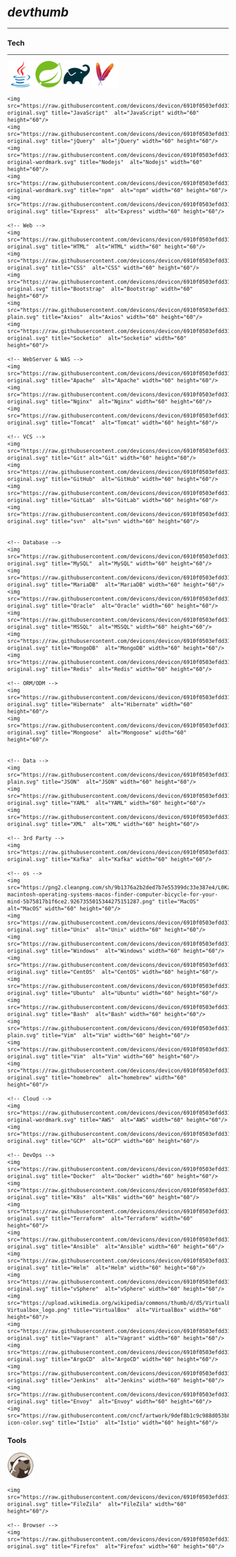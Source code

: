 
# ***devthumb***
---

### Tech
---
<div>
	<!-- Language & Framework -->
	<img src="https://raw.githubusercontent.com/devicons/devicon/6910f0503efdd315c8f9b858234310c06e04d9c0/icons/java/java-original.svg" title="Java"  alt="Java" width="60" height="60"/>
	<img src="https://raw.githubusercontent.com/devicons/devicon/6910f0503efdd315c8f9b858234310c06e04d9c0/icons/spring/spring-original.svg" title="Spring"  alt="Spring" width="60" height="60"/>
	<img src="https://raw.githubusercontent.com/devicons/devicon/6910f0503efdd315c8f9b858234310c06e04d9c0/icons/gradle/gradle-original.svg" title="Gradle"  alt="Gradle" width="60" height="60"/>
	<img src="https://raw.githubusercontent.com/devicons/devicon/6910f0503efdd315c8f9b858234310c06e04d9c0/icons/maven/maven-original.svg" title="Maven"  alt="Maven" width="60" height="60"/>
	

	<img src="https://raw.githubusercontent.com/devicons/devicon/6910f0503efdd315c8f9b858234310c06e04d9c0/icons/javascript/javascript-original.svg" title="JavaScript"  alt="JavaScript" width="60" height="60"/>
	<img src="https://raw.githubusercontent.com/devicons/devicon/6910f0503efdd315c8f9b858234310c06e04d9c0/icons/jquery/jquery-original.svg" title="jQuery"  alt="jQuery" width="60" height="60"/>
	<img src="https://raw.githubusercontent.com/devicons/devicon/6910f0503efdd315c8f9b858234310c06e04d9c0/icons/nodejs/nodejs-original-wordmark.svg" title="Nodejs"  alt="Nodejs" width="60" height="60"/>
	<img src="https://raw.githubusercontent.com/devicons/devicon/6910f0503efdd315c8f9b858234310c06e04d9c0/icons/npm/npm-original-wordmark.svg" title="npm"  alt="npm" width="60" height="60"/>
	<img src="https://raw.githubusercontent.com/devicons/devicon/6910f0503efdd315c8f9b858234310c06e04d9c0/icons/express/express-original.svg" title="Express"  alt="Express" width="60" height="60"/>

	<!-- Web -->
	<img src="https://raw.githubusercontent.com/devicons/devicon/6910f0503efdd315c8f9b858234310c06e04d9c0/icons/html5/html5-original.svg" title="HTML"  alt="HTML" width="60" height="60"/>
	<img src="https://raw.githubusercontent.com/devicons/devicon/6910f0503efdd315c8f9b858234310c06e04d9c0/icons/css3/css3-original.svg" title="CSS"  alt="CSS" width="60" height="60"/>
	<img src="https://raw.githubusercontent.com/devicons/devicon/6910f0503efdd315c8f9b858234310c06e04d9c0/icons/bootstrap/bootstrap-original.svg" title="Bootstrap"  alt="Bootstrap" width="60" height="60"/>
	<img src="https://raw.githubusercontent.com/devicons/devicon/6910f0503efdd315c8f9b858234310c06e04d9c0/icons/axios/axios-plain.svg" title="Axios"  alt="Axios" width="60" height="60"/>
	<img src="https://raw.githubusercontent.com/devicons/devicon/6910f0503efdd315c8f9b858234310c06e04d9c0/icons/socketio/socketio-original.svg" title="Socketio"  alt="Socketio" width="60" height="60"/>
	
	<!-- WebServer & WAS -->
	<img src="https://raw.githubusercontent.com/devicons/devicon/6910f0503efdd315c8f9b858234310c06e04d9c0/icons/apache/apache-original.svg" title="Apache"  alt="Apache" width="60" height="60"/>
	<img src="https://raw.githubusercontent.com/devicons/devicon/6910f0503efdd315c8f9b858234310c06e04d9c0/icons/nginx/nginx-original.svg" title="Nginx"  alt="Nginx" width="60" height="60"/>
	<img src="https://raw.githubusercontent.com/devicons/devicon/6910f0503efdd315c8f9b858234310c06e04d9c0/icons/tomcat/tomcat-original.svg" title="Tomcat"  alt="Tomcat" width="60" height="60"/>
	
	<!-- VCS -->
	<img src="https://raw.githubusercontent.com/devicons/devicon/6910f0503efdd315c8f9b858234310c06e04d9c0/icons/git/git-original.svg" title="Git" alt="Git" width="60" height="60"/>
	<img src="https://raw.githubusercontent.com/devicons/devicon/6910f0503efdd315c8f9b858234310c06e04d9c0/icons/github/github-original.svg" title="GitHub"  alt="GitHub" width="60" height="60"/>
	<img src="https://raw.githubusercontent.com/devicons/devicon/6910f0503efdd315c8f9b858234310c06e04d9c0/icons/gitlab/gitlab-original.svg" title="GitLab"  alt="GitLab" width="60" height="60"/>
	<img src="https://raw.githubusercontent.com/devicons/devicon/6910f0503efdd315c8f9b858234310c06e04d9c0/icons/subversion/subversion-original.svg" title="svn"  alt="svn" width="60" height="60"/>

	
	<!-- Database -->
	<img src="https://raw.githubusercontent.com/devicons/devicon/6910f0503efdd315c8f9b858234310c06e04d9c0/icons/mysql/mysql-original.svg" title="MySQL"  alt="MySQL" width="60" height="60"/>
	<img src="https://raw.githubusercontent.com/devicons/devicon/6910f0503efdd315c8f9b858234310c06e04d9c0/icons/mariadb/mariadb-original.svg" title="MariaDB"  alt="MariaDB" width="60" height="60"/>
	<img src="https://raw.githubusercontent.com/devicons/devicon/6910f0503efdd315c8f9b858234310c06e04d9c0/icons/oracle/oracle-original.svg" title="Oracle"  alt="Oracle" width="60" height="60"/>
	<img src="https://raw.githubusercontent.com/devicons/devicon/6910f0503efdd315c8f9b858234310c06e04d9c0/icons/microsoftsqlserver/microsoftsqlserver-original.svg" title="MSSQL"  alt="MSSQL" width="60" height="60"/>
	<img src="https://raw.githubusercontent.com/devicons/devicon/6910f0503efdd315c8f9b858234310c06e04d9c0/icons/mongodb/mongodb-original.svg" title="MongoDB"  alt="MongoDB" width="60" height="60"/>
	<img src="https://raw.githubusercontent.com/devicons/devicon/6910f0503efdd315c8f9b858234310c06e04d9c0/icons/redis/redis-original.svg" title="Redis"  alt="Redis" width="60" height="60"/>

	<!-- ORM/ODM -->
	<img src="https://raw.githubusercontent.com/devicons/devicon/6910f0503efdd315c8f9b858234310c06e04d9c0/icons/hibernate/hibernate-original.svg" title="Hibernate"  alt="Hibernate" width="60" height="60"/>
	<img src="https://raw.githubusercontent.com/devicons/devicon/6910f0503efdd315c8f9b858234310c06e04d9c0/icons/mongoose/mongoose-original.svg" title="Mongoose"  alt="Mongoose" width="60" height="60"/>
	
	
	<!-- Data -->
	<img src="https://raw.githubusercontent.com/devicons/devicon/6910f0503efdd315c8f9b858234310c06e04d9c0/icons/json/json-plain.svg" title="JSON"  alt="JSON" width="60" height="60"/>
	<img src="https://raw.githubusercontent.com/devicons/devicon/6910f0503efdd315c8f9b858234310c06e04d9c0/icons/yaml/yaml-original.svg" title="YAML"  alt="YAML" width="60" height="60"/>
	<img src="https://raw.githubusercontent.com/devicons/devicon/6910f0503efdd315c8f9b858234310c06e04d9c0/icons/xml/xml-original.svg" title="XML"  alt="XML" width="60" height="60"/>

	<!-- 3rd Party -->
	<img src="https://raw.githubusercontent.com/devicons/devicon/6910f0503efdd315c8f9b858234310c06e04d9c0/icons/apachekafka/apachekafka-original.svg" title="Kafka"  alt="Kafka" width="60" height="60"/>
	
	<!-- os -->
	<img src="https://png2.cleanpng.com/sh/9b1376a2b2ded7b7e55399dc33e387e4/L0KzQYm3WME3N5t6iJH0aYP2gLBuTf1ia5pzjNH8aD3ygLb5ggRqdpgyiAt8dHXwg370gfNwe15rgdDtZYKwc7F0kQV1baMyettseXPvdX7tjCIugZD6ip92aX7nPYbpV8U5OWhnSdgBY3W1Poq5Vsc0PWY1Sac8NES1R4a4VcEzQGgziNDw/kisspng-macintosh-operating-systems-macos-finder-computer-bicycle-for-your-mind-5b75817b1f6ce2.9267355015344275151287.png" title="MacOS"  alt="MacOS" width="60" height="60"/>
	<img src="https://raw.githubusercontent.com/devicons/devicon/6910f0503efdd315c8f9b858234310c06e04d9c0/icons/unix/unix-original.svg" title="Unix"  alt="Unix" width="60" height="60"/>
	<img src="https://raw.githubusercontent.com/devicons/devicon/6910f0503efdd315c8f9b858234310c06e04d9c0/icons/windows11/windows11-original.svg" title="Windows"  alt="Windows" width="60" height="60"/>
	<img src="https://raw.githubusercontent.com/devicons/devicon/6910f0503efdd315c8f9b858234310c06e04d9c0/icons/centos/centos-original.svg" title="CentOS"  alt="CentOS" width="60" height="60"/>
	<img src="https://raw.githubusercontent.com/devicons/devicon/6910f0503efdd315c8f9b858234310c06e04d9c0/icons/ubuntu/ubuntu-original.svg" title="Ubuntu"  alt="Ubuntu" width="60" height="60"/>
	<img src="https://raw.githubusercontent.com/devicons/devicon/6910f0503efdd315c8f9b858234310c06e04d9c0/icons/bash/bash-original.svg" title="Bash"  alt="Bash" width="60" height="60"/>
	<img src="https://raw.githubusercontent.com/devicons/devicon/6910f0503efdd315c8f9b858234310c06e04d9c0/icons/vim/vim-plain.svg" title="Vim"  alt="Vim" width="60" height="60"/>
	<img src="https://raw.githubusercontent.com/devicons/devicon/6910f0503efdd315c8f9b858234310c06e04d9c0/icons/cmake/cmake-original.svg" title="Vim"  alt="Vim" width="60" height="60"/>
	<img src="https://raw.githubusercontent.com/devicons/devicon/6910f0503efdd315c8f9b858234310c06e04d9c0/icons/homebrew/homebrew-original.svg" title="homebrew"  alt="homebrew" width="60" height="60"/>
	
	<!-- Cloud -->
	<img src="https://raw.githubusercontent.com/devicons/devicon/6910f0503efdd315c8f9b858234310c06e04d9c0/icons/amazonwebservices/amazonwebservices-original-wordmark.svg" title="AWS"  alt="AWS" width="60" height="60"/>
	<img src="https://raw.githubusercontent.com/devicons/devicon/6910f0503efdd315c8f9b858234310c06e04d9c0/icons/googlecloud/googlecloud-original.svg" title="GCP"  alt="GCP" width="60" height="60"/>
	
	<!-- DevOps -->
	<img src="https://raw.githubusercontent.com/devicons/devicon/6910f0503efdd315c8f9b858234310c06e04d9c0/icons/docker/docker-original.svg" title="Docker"  alt="Docker" width="60" height="60"/>
	<img src="https://raw.githubusercontent.com/devicons/devicon/6910f0503efdd315c8f9b858234310c06e04d9c0/icons/kubernetes/kubernetes-original.svg" title="K8s"  alt="K8s" width="60" height="60"/>
	<img src="https://raw.githubusercontent.com/devicons/devicon/6910f0503efdd315c8f9b858234310c06e04d9c0/icons/terraform/terraform-original.svg" title="Terraform"  alt="Terraform" width="60" height="60"/>
	<img src="https://raw.githubusercontent.com/devicons/devicon/6910f0503efdd315c8f9b858234310c06e04d9c0/icons/ansible/ansible-original.svg" title="Ansible"  alt="Ansible" width="60" height="60"/>
	<img src="https://raw.githubusercontent.com/devicons/devicon/6910f0503efdd315c8f9b858234310c06e04d9c0/icons/helm/helm-original.svg" title="Helm"  alt="Helm" width="60" height="60"/>
	<img src="https://raw.githubusercontent.com/devicons/devicon/6910f0503efdd315c8f9b858234310c06e04d9c0/icons/vsphere/vsphere-original.svg" title="vSphere"  alt="vSphere" width="60" height="60"/>
	<img src="https://upload.wikimedia.org/wikipedia/commons/thumb/d/d5/Virtualbox_logo.png/120px-Virtualbox_logo.png" title="VirtualBox"  alt="VirtualBox" width="60" height="60"/>
	<img src="https://raw.githubusercontent.com/devicons/devicon/6910f0503efdd315c8f9b858234310c06e04d9c0/icons/vagrant/vagrant-original.svg" title="Vagrant"  alt="Vagrant" width="60" height="60"/>
	<img src="https://raw.githubusercontent.com/devicons/devicon/6910f0503efdd315c8f9b858234310c06e04d9c0/icons/argocd/argocd-original.svg" title="ArgoCD"  alt="ArgoCD" width="60" height="60"/>
	<img src="https://raw.githubusercontent.com/devicons/devicon/6910f0503efdd315c8f9b858234310c06e04d9c0/icons/jenkins/jenkins-original.svg" title="Jenkins"  alt="Jenkins" width="60" height="60"/>
	<img src="https://raw.githubusercontent.com/devicons/devicon/6910f0503efdd315c8f9b858234310c06e04d9c0/icons/envoy/envoy-original.svg" title="Envoy"  alt="Envoy" width="60" height="60"/>
	<img src="https://raw.githubusercontent.com/cncf/artwork/9def8b1c9c988d053b82be7d82c5a92f3ec7f54a/projects/istio/icon/color/istio-icon-color.svg" title="Istio"  alt="Istio" width="60" height="60"/>
	

</div>

### Tools
<div>
	<!--DBMS -->
	<img src="https://raw.githubusercontent.com/devicons/devicon/6910f0503efdd315c8f9b858234310c06e04d9c0/icons/dbeaver/dbeaver-original.svg" title="Dbeaver"  alt="Dbeaver" width="60" height="60"/>
	
	<img src="https://raw.githubusercontent.com/devicons/devicon/6910f0503efdd315c8f9b858234310c06e04d9c0/icons/filezilla/filezilla-original.svg" title="FileZila"  alt="FileZila" width="60" height="60"/>
	
	<!-- Browser -->
	<img src="https://raw.githubusercontent.com/devicons/devicon/6910f0503efdd315c8f9b858234310c06e04d9c0/icons/firefox/firefox-original.svg" title="Firefox"  alt="Firefox" width="60" height="60"/>
	
</div>






<!--
**devthumb/devthumb** is a ✨ _special_ ✨ repository because its `README.md` (this file) appears on your GitHub profile.

Here are some ideas to get you started:

- 🔭 I’m currently working on ...
- 🌱 I’m currently learning ...
- 👯 I’m looking to collaborate on ...
- 🤔 I’m looking for help with ...
- 💬 Ask me about ...
- 📫 How to reach me: ...
- 😄 Pronouns: ...
- ⚡ Fun fact: ...
-->
